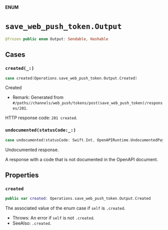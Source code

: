 **ENUM**

# `save_web_push_token.Output`

```swift
@frozen public enum Output: Sendable, Hashable
```

## Cases
### `created(_:)`

```swift
case created(Operations.save_web_push_token.Output.Created)
```

Created

- Remark: Generated from `#/paths//channels/web_push/tokens/post(save_web_push_token)/responses/201`.

HTTP response code: `201 created`.

### `undocumented(statusCode:_:)`

```swift
case undocumented(statusCode: Swift.Int, OpenAPIRuntime.UndocumentedPayload)
```

Undocumented response.

A response with a code that is not documented in the OpenAPI document.

## Properties
### `created`

```swift
public var created: Operations.save_web_push_token.Output.Created
```

The associated value of the enum case if `self` is `.created`.

- Throws: An error if `self` is not `.created`.
- SeeAlso: `.created`.
